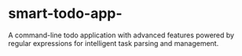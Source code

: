 # smart-todo-app-
A command-line todo application with advanced features powered by regular expressions for intelligent task parsing and management.
